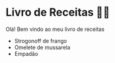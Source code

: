 # Livro de Receitas 👨‍🍳

Olá! Bem vindo ao meu livro de receitas

 - Strogonoff de frango
 - Omelete de mussarela
 - Empadão
 
